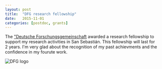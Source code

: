 ```yaml
---
layout: post
title:  "DFG research fellowship"
date:   2015-11-01
categories: [postdoc, grants]
---
```


The <a href="http://www.dfg.de">"Deutsche Forschungsgemeinschaft</a> awarded a research fellowship to support my research activities in San Sebastián. This fellowship will last for 2 years. I'm very glad about the recognition of my past achievments and the confidence in my fourute work.<br>

<img class="my" src="/img/2015_11_01_dfg_logo.gif" alt="DFG logo" >



